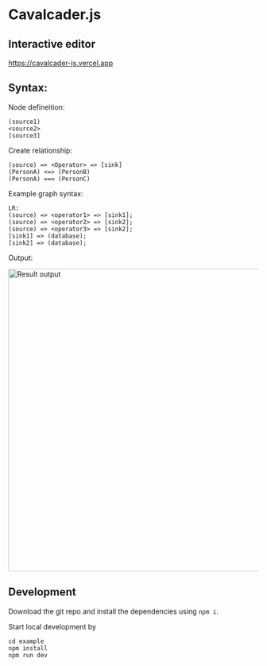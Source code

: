 # Cavalcader.js
## Interactive editor
https://cavalcader-js.vercel.app

## Syntax:

Node defineition:
```
(source1)
<source2>
[source3]
```

Create relationship:
```
(source) => <Operator> => [sink]
(PersonA) <=> (PersonB)
(PersonA) === (PersonC)
```

Example graph syntax:
```
LR:
(source) => <operator1> => [sink1];
(source) => <operator2> => [sink2];
(source) => <operator3> => [sink2];
[sink1] => (database);
[sink2] => (database);
```

Output:

<img width="609" alt="Result output" src="https://github.com/zikunw/Cavalcader.js/assets/68682076/b40e2a40-689c-479f-81ce-4a0b0fffc189">


## Development

Download the git repo and install the dependencies using `npm i`.

Start local development by
```
cd example
npm install
npm run dev
```

